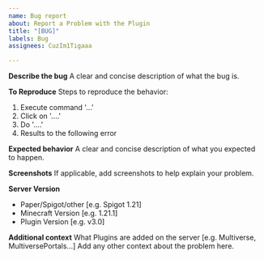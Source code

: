 ```yaml
---
name: Bug report
about: Report a Problem with the Plugin
title: "[BUG]"
labels: Bug
assignees: CuzIm1Tigaaa

---
```


**Describe the bug**
A clear and concise description of what the bug is.

**To Reproduce**
Steps to reproduce the behavior:
1. Execute command '...'
2. Click on '....'
3. Do '....'
4. Results to the following error

**Expected behavior**
A clear and concise description of what you expected to happen.

**Screenshots**
If applicable, add screenshots to help explain your problem.

**Server Version**
 - Paper/Spigot/other [e.g. Spigot 1.21]
 - Minecraft Version [e.g. 1.21.1]
 - Plugin Version [e.g. v3.0]

**Additional context**
What Plugins are added on the server [e.g. Multiverse, MultiversePortals...]
Add any other context about the problem here.
